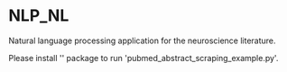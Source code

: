 # NLP_NL
Natural language processing application for the neuroscience literature.

Please install '<biopython>' package to run 'pubmed_abstract_scraping_example.py'.
